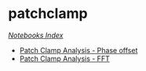 # patchclamp

*[Notebooks Index](http://nbviewer.ipython.org/github/tritemio/patchclamp/tree/master/)*

- [Patch Clamp Analysis - Phase offset](http://nbviewer.ipython.org/github/tritemio/patchclamp/blob/master/Patch%20Clamp%20Analysis%20-%20Phase%20offset.ipynb)
- [Patch Clamp Analysis - FFT](http://nbviewer.ipython.org/github/tritemio/patchclamp/blob/master/Patch%20Clamp%20Analysis%20-%20FFT.ipynb)

